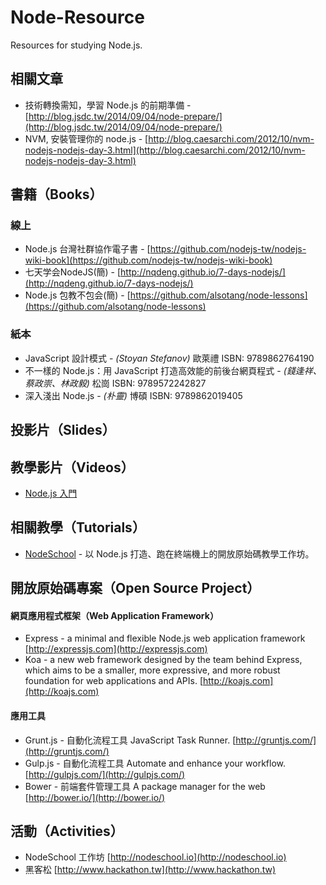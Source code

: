 Node-Resource
=============

Resources for studying Node.js.

## 相關文章

* 技術轉換需知，學習 Node.js 的前期準備 - [http://blog.jsdc.tw/2014/09/04/node-prepare/](http://blog.jsdc.tw/2014/09/04/node-prepare/)
* NVM, 安裝管理你的 node.js - [http://blog.caesarchi.com/2012/10/nvm-nodejs-nodejs-day-3.html](http://blog.caesarchi.com/2012/10/nvm-nodejs-nodejs-day-3.html)


## 書籍（Books）


### 線上

* Node.js 台灣社群協作電子書 - [https://github.com/nodejs-tw/nodejs-wiki-book](https://github.com/nodejs-tw/nodejs-wiki-book)
* 七天学会NodeJS(簡) - [http://nqdeng.github.io/7-days-nodejs/](http://nqdeng.github.io/7-days-nodejs/)
* Node.js 包教不包会(簡) - [https://github.com/alsotang/node-lessons](https://github.com/alsotang/node-lessons)

### 紙本

* JavaScript 設計模式 - *(Stoyan Stefanov)* 歐萊禮 ISBN: 9789862764190
* 不一樣的 Node.js：用 JavaScript 打造高效能的前後台網頁程式 - *(錢逢祥、蔡政崇、林政毅)* 松崗 ISBN: 9789572242827
* 深入淺出 Node.js - *(朴靈)* 博碩 ISBN: 9789862019405


## 投影片（Slides）


## 教學影片（Videos）

* [Node.js 入門](https://www.mokoversity.com/course/html5/nodejs-overview)


## 相關教學（Tutorials）

* [NodeSchool](http://nodeschool.io/) - 以 Node.js 打造、跑在終端機上的開放原始碼教學工作坊。


## 開放原始碼專案（Open Source Project）
#### 網頁應用程式框架（Web Application Framework）
* Express - a minimal and flexible Node.js web application framework [http://expressjs.com](http://expressjs.com)
* Koa - a new web framework designed by the team behind Express, which aims to be a smaller, more expressive, and more robust foundation for web applications and APIs. [http://koajs.com](http://koajs.com)

#### 應用工具
* Grunt.js - 自動化流程工具 JavaScript Task Runner.  [http://gruntjs.com/](http://gruntjs.com/)
* Gulp.js - 自動化流程工具 Automate and enhance your workflow.  [http://gulpjs.com/](http://gulpjs.com/)
* Bower - 前端套件管理工具 A package manager for the web [http://bower.io/](http://bower.io/)

## 活動（Activities）
* NodeSchool 工作坊 [http://nodeschool.io](http://nodeschool.io)
* 黑客松 [http://www.hackathon.tw](http://www.hackathon.tw)

